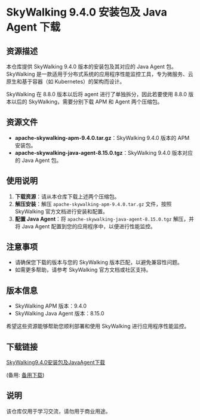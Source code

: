 # SkyWalking 9.4.0 安装包及 Java Agent 下载

## 资源描述

本仓库提供 SkyWalking 9.4.0 版本的安装包及其对应的 Java Agent 包。SkyWalking 是一款适用于分布式系统的应用程序性能监控工具，专为微服务、云原生和基于容器（如 Kubernetes）的架构而设计。

SkyWalking 在 8.8.0 版本以后将 agent 进行了单独拆分，因此若要使用 8.8.0 版本以后的 SkyWalking，需要分别下载 APM 和 Agent 两个压缩包。

## 资源文件

- **apache-skywalking-apm-9.4.0.tar.gz**：SkyWalking 9.4.0 版本的 APM 安装包。
- **apache-skywalking-java-agent-8.15.0.tgz**：SkyWalking 9.4.0 版本对应的 Java Agent 包。

## 使用说明

1. **下载资源**：请从本仓库下载上述两个压缩包。
2. **解压安装**：解压 `apache-skywalking-apm-9.4.0.tar.gz` 文件，按照 SkyWalking 官方文档进行安装和配置。
3. **配置 Java Agent**：将 `apache-skywalking-java-agent-8.15.0.tgz` 解压，并将 Java Agent 配置到您的应用程序中，以便进行性能监控。

## 注意事项

- 请确保您下载的版本与您的 SkyWalking 版本匹配，以避免兼容性问题。
- 如需更多帮助，请参考 SkyWalking 官方文档或社区支持。

## 版本信息

- SkyWalking APM 版本：9.4.0
- SkyWalking Java Agent 版本：8.15.0

希望这些资源能够帮助您顺利部署和使用 SkyWalking 进行应用程序性能监控。

## 下载链接
[SkyWalking9.4.0安装包及JavaAgent下载](https://pan.quark.cn/s/28f44e9aec36) 

(备用: [备用下载](https://pan.baidu.com/s/1nAdsNiJZ0L6Gi1oRXJ6TaA?pwd=1234))

## 说明

该仓库仅用于学习交流，请勿用于商业用途。

